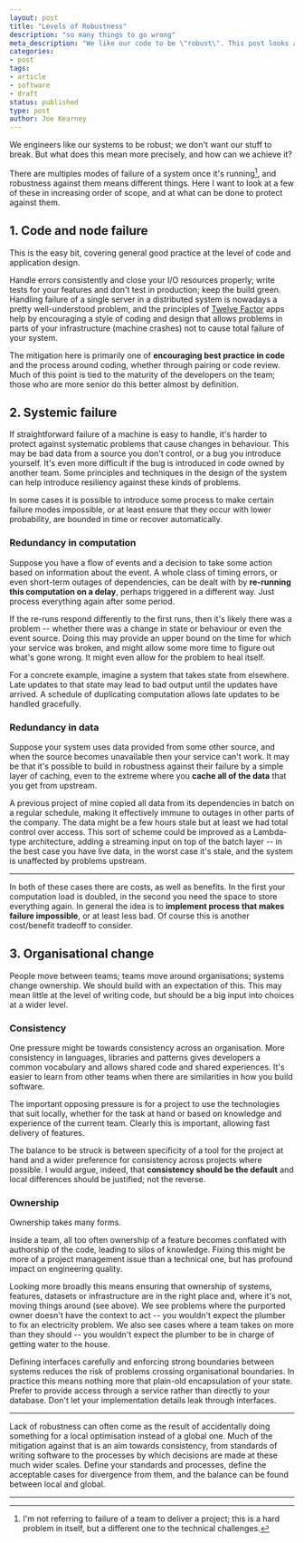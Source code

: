 ```yaml
---
layout: post
title: "Levels of Robustness"
description: "so many things to go wrong"
meta_description: "We like our code to be \"robust\". This post looks at different failure modes against which a system needs to be protected"
categories:
- post
tags:
- article
- software
- draft
status: published
type: post
author: Joe Kearney
---
```


We engineers like our systems to be robust; we don't want our stuff to break. But what does this mean more precisely, and how can we achieve it?

There are multiples modes of failure of a system once it's running[^1], and robustness against them means different things. Here I want to look at a few of these in increasing order of scope, and at what can be done to protect against them.

## 1. Code and node failure

This is the easy bit, covering general good practice at the level of code and application design.

Handle errors consistently and close your I/O resources properly; write tests for your features and don't test in production; keep the build green. Handling failure of a single server in a distributed system is nowadays a pretty well-understood problem, and the principles of [Twelve Factor][12-factor] apps help by encouraging a style of coding and design that allows problems in parts of your infrastructure (machine crashes) not to cause total failure of your system.

The mitigation here is primarily one of **encouraging best practice in code** and the process around coding, whether through pairing or code review. Much of this point is tied to the maturity of the developers on the team; those who are more senior do this better almost by definition.

## 2. Systemic failure

If straightforward failure of a machine is easy to handle, it's harder to protect against systematic problems that cause changes in behaviour. This may be bad data from a source you don't control, or a bug you introduce yourself. It's even more difficult if the bug is introduced in code owned by another team. Some principles and techniques in the design of the system can help introduce resiliency against these kinds of problems.

In some cases it is possible to introduce some process to make certain failure modes impossible, or at least ensure that they occur with lower probability, are bounded in time or recover automatically.

### Redundancy in computation

Suppose you have a flow of events and a decision to take some action based on information about the event. A whole class of timing errors, or even short-term outages of dependencies, can be dealt with by **re-running this computation on a delay**, perhaps triggered in a different way. Just process everything again after some period.

If the re-runs respond differently to the first runs, then it's likely there was a problem -- whether there was a change in state or behaviour or even the event source. Doing this may provide an upper bound on the time for which your service was broken, and might allow some more time to figure out what's gone wrong. It might even allow for the problem to heal itself.

For a concrete example, imagine a system that takes state from elsewhere. Late updates to that state may lead to bad output until the updates have arrived. A schedule of duplicating computation allows late updates to be handled gracefully.

### Redundancy in data

Suppose your system uses data provided from some other source, and when the source becomes unavailable then your service can't work. It may be that it's possible to build in robustness against their failure by a simple layer of caching, even to the extreme where you **cache all of the data** that you get from upstream.

A previous project of mine copied all data from its dependencies in batch on a regular schedule, making it effectively immune to outages in other parts of the company. The data might be a few hours stale but at least we had total control over access. This sort of scheme could be improved as a Lambda-type architecture, adding a streaming input on top of the batch layer -- in the best case you have live data, in the worst case it's stale, and the system is unaffected by problems upstream.

***

In both of these cases there are costs, as well as benefits. In the first your computation load is doubled, in the second you need the space to store everything again. In general the idea is to **implement process that makes failure impossible**, or at least less bad. Of course this is another cost/benefit tradeoff to consider.

## 3. Organisational change

People move between teams; teams move around organisations; systems change ownership. We should build with an expectation of this. This may mean little at the level of writing code, but should be a big input into choices at a wider level.

### Consistency

One pressure might be towards consistency across an organisation. More consistency in languages, libraries and patterns gives developers a common vocabulary and allows shared code and shared experiences. It's easier to learn from other teams when there are similarities in how you build software.

The important opposing pressure is for a project to use the technologies that suit locally, whether for the task at hand or based on knowledge and experience of the current team. Clearly this is important, allowing fast delivery of features.

The balance to be struck is between specificity of a tool for the project at hand and a wider preference for consistency across projects where possible. I would argue, indeed, that **consistency should be the default** and local differences should be justified; not the reverse.

### Ownership

Ownership takes many forms.

Inside a team, all too often ownership of a feature becomes conflated with authorship of the code, leading to silos of knowledge. Fixing this might be more of a project management issue than a technical one, but has profound impact on engineering quality.

Looking more broadly this means ensuring that ownership of systems, features, datasets or infrastructure are in the right place and, where it's not, moving things around (see above). We see problems where the purported owner doesn't have the context to act -- you wouldn't expect the plumber to fix an electricity problem. We also see cases where a team takes on more than they should -- you wouldn't expect the plumber to be in charge of getting water to the house.

Defining interfaces carefully and enforcing strong boundaries between systems reduces the risk of problems crossing organisational boundaries. In practice this means nothing more that plain-old encapsulation of your state. Prefer to provide access through a service rather than directly to your database. Don't let your implementation details leak through interfaces.

***

Lack of robustness can often come as the result of accidentally doing something for a local optimisation instead of a global one. Much of the mitigation against that is an aim towards consistency, from standards of writing software to the processes by which decisions are made at these much wider scales. Define your standards and processes, define the acceptable cases for divergence from them, and the balance can be found between local and global.

***

[^1]: I'm not referring to failure of a team to deliver a project; this is a hard problem in itself, but a different one to the technical challenges.

[12-factor]: https://12factor.net/
